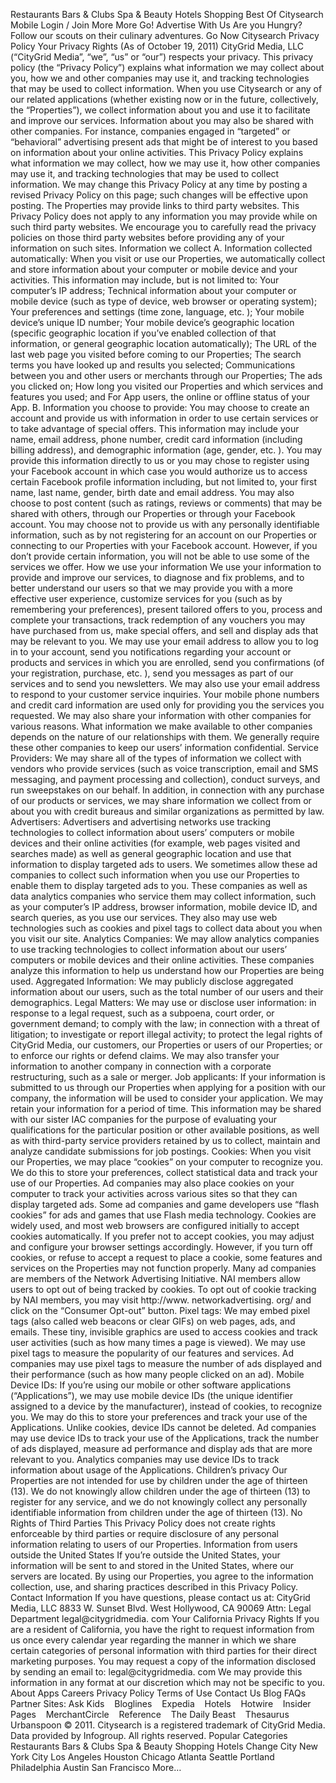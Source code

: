 Restaurants Bars & Clubs Spa & Beauty Hotels Shopping Best Of Citysearch Mobile Login / Join More More Go! Advertise With Us Are you Hungry? Follow our scouts on their culinary adventures. Go Now Citysearch Privacy Policy Your Privacy Rights (As of October 19, 2011) CityGrid Media, LLC (“CityGrid Media”, “we”, “us” or “our”) respects your privacy. This privacy policy (the “Privacy Policy”) explains what information we may collect about you, how we and other companies may use it, and tracking technologies that may be used to collect information. When you use Citysearch or any of our related applications (whether existing now or in the future, collectively, the “Properties”), we collect information about you and use it to facilitate and improve our services. Information about you may also be shared with other companies. For instance, companies engaged in “targeted” or “behavioral” advertising present ads that might be of interest to you based on information about your online activities. This Privacy Policy explains what information we may collect, how we may use it, how other companies may use it, and tracking technologies that may be used to collect information. We may change this Privacy Policy at any time by posting a revised Privacy Policy on this page; such changes will be effective upon posting. The Properties may provide links to third party websites. This Privacy Policy does not apply to any information you may provide while on such third party websites. We encourage you to carefully read the privacy policies on those third party websites before providing any of your information on such sites. Information we collect A. Information collected automatically: When you visit or use our Properties, we automatically collect and store information about your computer or mobile device and your activities. This information may include, but is not limited to: Your computer’s IP address; Technical information about your computer or mobile device (such as type of device, web browser or operating system); Your preferences and settings (time zone, language, etc. ); Your mobile device’s unique ID number; Your mobile device’s geographic location (specific geographic location if you’ve enabled collection of that information, or general geographic location automatically); The URL of the last web page you visited before coming to our Properties; The search terms you have looked up and results you selected; Communications between you and other users or merchants through our Properties; The ads you clicked on; How long you visited our Properties and which services and features you used; and For App users, the online or offline status of your App. B. Information you choose to provide: You may choose to create an account and provide us with information in order to use certain services or to take advantage of special offers. This information may include your name, email address, phone number, credit card information (including billing address), and demographic information (age, gender, etc. ). You may provide this information directly to us or you may chose to register using your Facebook account in which case you would authorize us to access certain Facebook profile information including, but not limited to, your first name, last name, gender, birth date and email address. You may also choose to post content (such as ratings, reviews or comments) that may be shared with others, through our Properties or through your Facebook account. You may choose not to provide us with any personally identifiable information, such as by not registering for an account on our Properties or connecting to our Properties with your Facebook account. However, if you don’t provide certain information, you will not be able to use some of the services we offer. How we use your information We use your information to provide and improve our services, to diagnose and fix problems, and to better understand our users so that we may provide you with a more effective user experience, customize services for you (such as by remembering your preferences), present tailored offers to you, process and complete your transactions, track redemption of any vouchers you may have purchased from us, make special offers, and sell and display ads that may be relevant to you. We may use your email address to allow you to log in to your account, send you notifications regarding your account or products and services in which you are enrolled, send you confirmations (of your registration, purchase, etc. ), send you messages as part of our services and to send you newsletters. We may also use your email address to respond to your customer service inquiries. Your mobile phone numbers and credit card information are used only for providing you the services you requested. We may also share your information with other companies for various reasons. What information we make available to other companies depends on the nature of our relationships with them. We generally require these other companies to keep our users’ information confidential. Service Providers: We may share all of the types of information we collect with vendors who provide services (such as voice transcription, email and SMS messaging, and payment processing and collection), conduct surveys, and run sweepstakes on our behalf. In addition, in connection with any purchase of our products or services, we may share information we collect from or about you with credit bureaus and similar organizations as permitted by law. Advertisers: Advertisers and advertising networks use tracking technologies to collect information about users’ computers or mobile devices and their online activities (for example, web pages visited and searches made) as well as general geographic location and use that information to display targeted ads to users. We sometimes allow these ad companies to collect such information when you use our Properties to enable them to display targeted ads to you. These companies as well as data analytics companies who service them may collect information, such as your computer’s IP address, browser information, mobile device ID, and search queries, as you use our services. They also may use web technologies such as cookies and pixel tags to collect data about you when you visit our site. Analytics Companies: We may allow analytics companies to use tracking technologies to collect information about our users’ computers or mobile devices and their online activities. These companies analyze this information to help us understand how our Properties are being used. Aggregated Information: We may publicly disclose aggregated information about our users, such as the total number of our users and their demographics. Legal Matters: We may use or disclose user information: in response to a legal request, such as a subpoena, court order, or government demand; to comply with the law; in connection with a threat of litigation; to investigate or report illegal activity; to protect the legal rights of CityGrid Media, our customers, our Properties or users of our Properties; or to enforce our rights or defend claims. We may also transfer your information to another company in connection with a corporate restructuring, such as a sale or merger. Job applicants: If your information is submitted to us through our Properties when applying for a position with our company, the information will be used to consider your application. We may retain your information for a period of time. This information may be shared with our sister IAC companies for the purpose of evaluating your qualifications for the particular position or other available positions, as well as with third-party service providers retained by us to collect, maintain and analyze candidate submissions for job postings. Cookies: When you visit our Properties, we may place “cookies” on your computer to recognize you. We do this to store your preferences, collect statistical data and track your use of our Properties. Ad companies may also place cookies on your computer to track your activities across various sites so that they can display targeted ads. Some ad companies and game developers use “flash cookies” for ads and games that use Flash media technology. Cookies are widely used, and most web browsers are configured initially to accept cookies automatically. If you prefer not to accept cookies, you may adjust and configure your browser settings accordingly. However, if you turn off cookies, or refuse to accept a request to place a cookie, some features and services on the Properties may not function properly. Many ad companies are members of the Network Advertising Initiative. NAI members allow users to opt out of being tracked by cookies. To opt out of cookie tracking by NAI members, you may visit http://www. networkadvertising. org/ and click on the “Consumer Opt-out” button. Pixel tags: We may embed pixel tags (also called web beacons or clear GIFs) on web pages, ads, and emails. These tiny, invisible graphics are used to access cookies and track user activities (such as how many times a page is viewed). We may use pixel tags to measure the popularity of our features and services. Ad companies may use pixel tags to measure the number of ads displayed and their performance (such as how many people clicked on an ad). Mobile Device IDs: If you’re using our mobile or other software applications (“Applications”), we may use mobile device IDs (the unique identifier assigned to a device by the manufacturer), instead of cookies, to recognize you. We may do this to store your preferences and track your use of the Applications. Unlike cookies, device IDs cannot be deleted. Ad companies may use device IDs to track your use of the Applications, track the number of ads displayed, measure ad performance and display ads that are more relevant to you. Analytics companies may use device IDs to track information about usage of the Applications. Children’s privacy Our Properties are not intended for use by children under the age of thirteen (13). We do not knowingly allow children under the age of thirteen (13) to register for any service, and we do not knowingly collect any personally identifiable information from children under the age of thirteen (13). No Rights of Third Parties This Privacy Policy does not create rights enforceable by third parties or require disclosure of any personal information relating to users of our Properties. Information from users outside the United States If you’re outside the United States, your information will be sent to and stored in the United States, where our servers are located. By using our Properties, you agree to the information collection, use, and sharing practices described in this Privacy Policy. Contact Information If you have questions, please contact us at: CityGrid Media, LLC 8833 W. Sunset Blvd. West Hollywood, CA 90069 Attn: Legal Department legal@citygridmedia. com Your California Privacy Rights If you are a resident of California, you have the right to request information from us once every calendar year regarding the manner in which we share certain categories of personal information with third parties for their direct marketing purposes. You may request a copy of the information disclosed by sending an email to: legal@citygridmedia. com We may provide this information in any format at our discretion which may not be specific to you. About Apps Careers Privacy Policy Terms of Use Contact Us Blog FAQs Partner Sites: Ask Kids    Bloglines    Expedia    Hotels    Hotwire    Insider Pages    MerchantCircle    Reference    The Daily Beast    Thesaurus    Urbanspoon © 2011. Citysearch is a registered trademark of CityGrid Media. Data provided by Infogroup. All rights reserved. Popular Categories Restaurants Bars & Clubs Spa & Beauty Shopping Hotels Change City New York City Los Angeles Houston Chicago Atlanta Seattle Portland Philadelphia Austin San Francisco More…